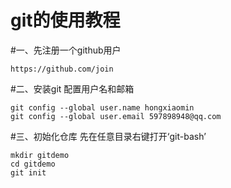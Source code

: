 # git的使用教程

#一、先注册一个github用户
```
https://github.com/join
```

#二、安装git
配置用户名和邮箱
```
git config --global user.name hongxiaomin
git config --global user.email 597898948@qq.com
```

#三、初始化仓库
先在任意目录右键打开‘git-bash’
```
mkdir gitdemo
cd gitdemo
git init
```
